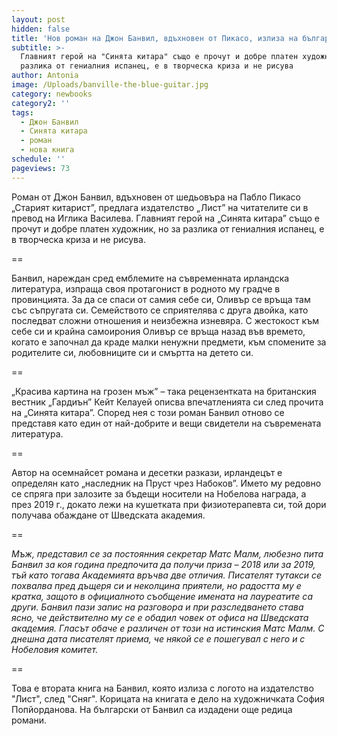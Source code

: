 ```yaml
---
layout: post
hidden: false
title: 'Нов роман на Джон Банвил, вдъхновен от Пикасо, излиза на български'
subtitle: >-
  Главният герой на "Синята китара" също е прочут и добре платен художник, но за
  разлика от гениалния испанец, е в творческа криза и не рисува
author: Antonia
image: /Uploads/banville-the-blue-guitar.jpg
category: newbooks
category2: ''
tags:
  - Джон Банвил
  - Синята китара
  - роман
  - нова книга
schedule: ''
pageviews: 73
---
```

Роман от Джон Банвил, вдъхновен от шедьовъра на Пабло Пикасо „Старият китарист”, предлага издателство „Лист” на читателите си в превод на Иглика Василева. Главният герой на „Синята китара” също е прочут и добре платен художник, но за разлика от гениалния испанец, е в творческа криза и не рисува.

\==

Банвил, нареждан сред емблемите на съвременната ирландска литература, изпраща своя протагонист в родното му градче в провинцията. За да се спаси от самия себе си, Оливър се връща там със съпругата си. Семейството се сприятелява с друга двойка, като последват сложни отношения и неизбежна изневяра. С жестокост към себе си и крайна самоирония Оливър се връща назад във времето, когато е започнал да краде малки ненужни предмети, към спомените за родителите си, любовниците си и смъртта на детето си.

\==

„Красива картина на грозен мъж” – така рецензентката на британския вестник „Гардиън” Кейт Келауей описва впечатленията си след прочита на „Синята китара”. Според нея с този роман Банвил отново се представя като един от най-добрите и вещи свидетели на съвремената литература.

\==

Автор на осемнайсет романа и десетки разкази, ирландецът е определян като „наследник на Пруст чрез Набоков”. Името му редовно се спряга при залозите за бъдещи носители на Нобелова награда, а през 2019 г., докато лежи на кушетката при физиотерапевта си, той дори получава обаждане от Шведската академия. 

\==

*Мъж, представил се за постоянния секретар Матс Малм, любезно пита Банвил за коя година предпочита да получи приза – 2018 или за 2019, тъй като тогава Академията връчва две отличия. Писателят тутакси се похвалва пред дъщеря си и неколцина приятели, но радостта му е кратка, защото в официалното съобщение имената на лауреатите са други. Банвил пази запис на разговора и при разследването става ясно, че действително му се е обадил човек от офиса на Шведската академия. Гласът обаче е различен от този на истинския Матс Малм. С днешна дата писателят приема, че някой се е пошегувал с него и с Нобеловия комитет.*

\==

Това е втората книга на Банвил, която излиза с логото на издателство "Лист", след "Сняг". Корицата на книгата е дело на художничката София Попйорданова. На български от Банвил са издадени още редица романи.